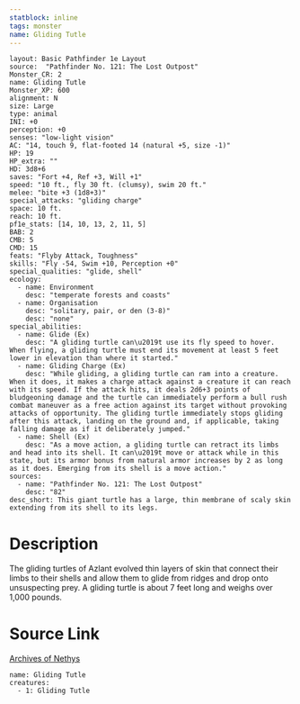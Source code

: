 ```yaml
---
statblock: inline
tags: monster
name: Gliding Tutle
---
```

```statblock
layout: Basic Pathfinder 1e Layout
source:  "Pathfinder No. 121: The Lost Outpost"
Monster_CR: 2
name: Gliding Tutle
Monster_XP: 600
alignment: N
size: Large
type: animal
INI: +0
perception: +0
senses: "low-light vision"
AC: "14, touch 9, flat-footed 14 (natural +5, size -1)"
HP: 19
HP_extra: ""
HD: 3d8+6
saves: "Fort +4, Ref +3, Will +1"
speed: "10 ft., fly 30 ft. (clumsy), swim 20 ft."
melee: "bite +3 (1d8+3)"
special_attacks: "gliding charge"
space: 10 ft.
reach: 10 ft.
pf1e_stats: [14, 10, 13, 2, 11, 5]
BAB: 2
CMB: 5
CMD: 15
feats: "Flyby Attack, Toughness"
skills: "Fly -54, Swim +10, Perception +0"
special_qualities: "glide, shell"
ecology:
  - name: Environment
    desc: "temperate forests and coasts"
  - name: Organisation
    desc: "solitary, pair, or den (3-8)"
    desc: "none"
special_abilities:
  - name: Glide (Ex)
    desc: "A gliding turtle can\u2019t use its fly speed to hover. When flying, a gliding turtle must end its movement at least 5 feet lower in elevation than where it started."
  - name: Gliding Charge (Ex)
    desc: "While gliding, a gliding turtle can ram into a creature. When it does, it makes a charge attack against a creature it can reach with its speed. If the attack hits, it deals 2d6+3 points of bludgeoning damage and the turtle can immediately perform a bull rush combat maneuver as a free action against its target without provoking attacks of opportunity. The gliding turtle immediately stops gliding after this attack, landing on the ground and, if applicable, taking falling damage as if it deliberately jumped."
  - name: Shell (Ex)
    desc: "As a move action, a gliding turtle can retract its limbs and head into its shell. It can\u2019t move or attack while in this state, but its armor bonus from natural armor increases by 2 as long as it does. Emerging from its shell is a move action."
sources:
  - name: "Pathfinder No. 121: The Lost Outpost"
    desc: "82"
desc_short: This giant turtle has a large, thin membrane of scaly skin extending from its shell to its legs.
```
# Description
The gliding turtles of Azlant evolved thin layers of skin that connect their limbs to their shells and allow them to glide from ridges and drop onto unsuspecting prey. A gliding turtle is about 7 feet long and weighs over 1,000 pounds.
# Source Link
[Archives of Nethys](https://aonprd.com/MonsterDisplay.aspx?ItemName=Gliding%20Tutle)
```encounter-table
name: Gliding Tutle
creatures:
  - 1: Gliding Tutle
```
